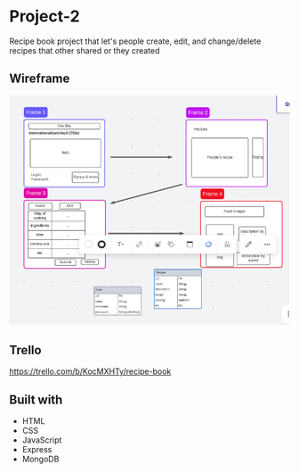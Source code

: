 # Project-2
Recipe book project that let's people create, edit, and change/delete recipes that other shared or they created

## Wireframe
![**Project 2 Wireframe**](images/wireframe.jpeg)

## Trello
https://trello.com/b/KocMXHTy/recipe-book

## Built with
- HTML
- CSS
- JavaScript
- Express
- MongoDB